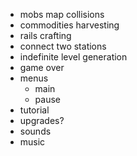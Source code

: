 - mobs map collisions
- commodities harvesting
- rails crafting
- connect two stations
- indefinite level generation
- game over
- menus
  - main
  - pause
- tutorial
- upgrades?
- sounds
- music
